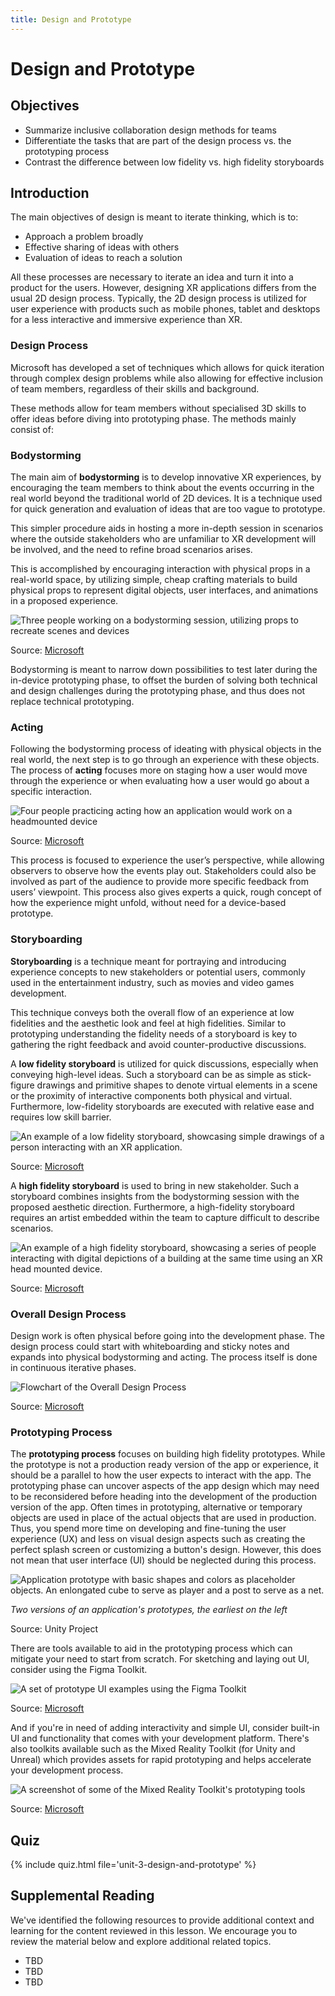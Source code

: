 ```yaml
---
title: Design and Prototype
---
```


# Design and Prototype

## Objectives

- Summarize inclusive collaboration design methods for teams
- Differentiate the tasks that are part of the design process vs. the prototyping process
- Contrast the difference between low fidelity vs. high fidelity storyboards

## Introduction

The main objectives of design is meant to iterate thinking, which is to:

- Approach a problem broadly
- Effective sharing of ideas with others
- Evaluation of ideas to reach a solution

All these processes are necessary to iterate an idea and turn it into a product for the users. However, designing XR applications differs from the usual 2D design process. Typically, the 2D design process is utilized for user experience with products such as mobile phones, tablet and desktops for a less interactive and immersive experience than XR.

### Design Process

Microsoft has developed a set of techniques which allows for quick iteration through complex design problems while also allowing for effective inclusion of team members, regardless of their skills and background.

These methods allow for team members without specialised 3D skills to offer ideas before diving into prototyping phase. The methods mainly consist of:


### Bodystorming

The main aim of **bodystorming** is to develop innovative XR experiences, by encouraging the team members to think about the events occurring in the real world beyond the traditional world of 2D devices. It is a technique used for quick generation and evaluation of ideas that are too vague to prototype.

This simpler procedure aids in hosting a more in-depth session in scenarios where the outside stakeholders who are unfamiliar to XR development will be involved, and the need to refine broad scenarios arises.

This is accomplished by encouraging interaction with physical props in a real-world space, by utilizing simple, cheap crafting materials to build physical props to represent digital objects, user interfaces, and animations in a proposed experience.

![Three people working on a bodystorming session, utilizing props to recreate scenes and devices](/assets/img/unit-3/bodystorming.png)

Source: [Microsoft](https://docs.microsoft.com/en-us/windows/mixed-reality/discover/case-study-expanding-the-design-process-for-mixed-reality)

Bodystorming is meant to narrow down possibilities to test later during the in-device prototyping phase, to offset the burden of solving both technical and design challenges during the prototyping phase, and thus does not replace technical prototyping.

### Acting

Following the bodystorming process of ideating with physical objects in the real world, the next step is to go through an experience with these objects. The process of **acting** focuses more on staging how a user would move through the experience or when evaluating how a user would go about a specific interaction.

![Four people practicing acting how an application would work on a headmounted device](/assets/img/unit-3/acting.png)

Source: [Microsoft](https://docs.microsoft.com/en-us/windows/mixed-reality/discover/case-study-expanding-the-design-process-for-mixed-reality)

This process is focused to experience the user’s perspective, while allowing observers to observe how the events play out. Stakeholders could also be involved as part of the audience to provide more specific feedback from users’ viewpoint. This process also gives experts a quick, rough concept of how the experience might unfold, without need for a device-based prototype.

### Storyboarding

**Storyboarding** is a technique meant for portraying and introducing experience concepts to new stakeholders or potential users, commonly used in the entertainment industry, such as movies and video games development.

This technique conveys both the overall flow of an experience at low fidelities and the aesthetic look and feel at high fidelities. Similar to prototyping understanding the fidelity needs of a storyboard is key to gathering the right feedback and avoid counter-productive discussions.

A **low fidelity storyboard** is utilized for quick discussions, especially when conveying high-level ideas. Such a storyboard can be as simple as stick-figure drawings and primitive shapes to denote virtual elements in a scene or the proximity of interactive components both physical and virtual. Furthermore, low-fidelity storyboards are executed with relative ease and requires low skill barrier.

![An example of a low fidelity storyboard, showcasing simple drawings of a person interacting with an XR application.](/assets/img/unit-3/lowfid-storyboard.png)

Source: [Microsoft](https://docs.microsoft.com/en-us/windows/mixed-reality/discover/case-study-expanding-the-design-process-for-mixed-reality)

A **high fidelity storyboard** is used to bring in new stakeholder. Such a storyboard combines insights from the bodystorming session with the proposed aesthetic direction. Furthermore, a high-fidelity storyboard requires an artist embedded within the team to capture difficult to describe scenarios.

![An example of a high fidelity storyboard, showcasing a series of people interacting with digital depictions of a building at the same time using an XR head mounted device.](/assets/img/unit-3/highfid-storyboard.png)

Source: [Microsoft](https://docs.microsoft.com/en-us/windows/mixed-reality/discover/case-study-expanding-the-design-process-for-mixed-reality)

### Overall Design Process

Design work is often physical before going into the development phase. The design process could start with whiteboarding and sticky notes and expands into physical bodystorming and acting. The process itself is done in continuous iterative phases.

![Flowchart of the Overall Design Process](/assets/img/unit-3/designprocess.png)

Source: [Microsoft](https://docs.microsoft.com/en-us/windows/mixed-reality/discover/case-study-expanding-the-design-process-for-mixed-reality)

### Prototyping Process

The **prototyping process** focuses on building high fidelity prototypes. While the prototype is not a production ready version of the app or experience, it should be a parallel to how the user expects to interact with the app. The prototyping phase can uncover aspects of the app design which may need to be reconsidered before heading into the development of the production version of the app. Often times in prototyping, alternative or temporary objects are used in place of the actual objects that are used in production. Thus, you spend more time on developing and fine-tuning the user experience (UX) and less on visual design aspects such as creating the perfect splash screen or customizing a button's design. However, this does not mean that user interface (UI) should be neglected during this process.

![Application prototype with basic shapes and colors as placeholder objects. An enlongated cube to serve as player and a post to serve as a net.](/assets/img/unit-3/prototype-1.png)

*Two versions of an application's prototypes, the earliest on the left*

Source: Unity Project

There are tools available to aid in the prototyping process which can mitigate your need to start from scratch. For sketching and laying out UI, consider using the Figma Toolkit. 

![A set of prototype UI examples using the Figma Toolkit](/assets/img/unit-3/figma-storyboards.png)

Source: [Microsoft](https://docs.microsoft.com/en-us/windows/mixed-reality/design/figma-toolkit)


And if you're in need of adding interactivity and simple UI, consider built-in UI and functionality that comes with your development platform. There's also toolkits available such as the Mixed Reality Toolkit (for Unity and Unreal) which provides assets for rapid prototyping and helps accelerate your development process.

![A screenshot of some of the Mixed Reality Toolkit's prototyping tools](/assets/img/unit-3/mrtk-example-tools.png)

Source: [Microsoft](https://hololabinc.github.io/MixedRealityToolkit-Unity/Documentation.ja/README_ExampleHub.html)

## Quiz

{% include quiz.html file='unit-3-design-and-prototype' %}

## Supplemental Reading

We've identified the following resources to provide additional context and learning for the content reviewed in this lesson. We encourage you to review the material below and explore additional related topics.

- TBD
- TBD
- TBD